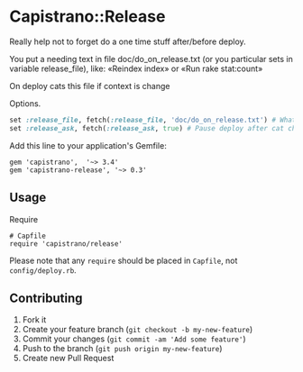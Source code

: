 # Capistrano::Release

Really help not to forget do a one time stuff after/before deploy.

You put a needing text in file doc/do_on_release.txt (or you particular sets in variable release_file), like: «Reindex index» or «Run rake stat:count»

On deploy cats this file if context is change

Options.

```ruby
set :release_file, fetch(:release_file, 'doc/do_on_release.txt') # What file compare
set :release_ask, fetch(:release_ask, true) # Pause deploy after cat changes release
```

Add this line to your application's Gemfile:

    gem 'capistrano',  '~> 3.4'
    gem 'capistrano-release', '~> 0.3'

## Usage

Require

    # Capfile
    require 'capistrano/release'

Please note that any `require` should be placed in `Capfile`, not `config/deploy.rb`.

## Contributing

1. Fork it
2. Create your feature branch (`git checkout -b my-new-feature`)
3. Commit your changes (`git commit -am 'Add some feature'`)
4. Push to the branch (`git push origin my-new-feature`)
5. Create new Pull Request
